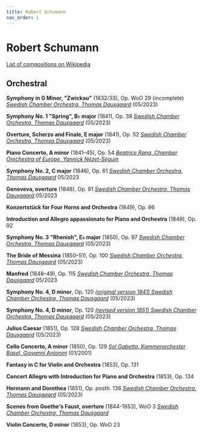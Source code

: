 ```yaml
---
title: Robert Schumann
nav_order: 1
---
```


# Robert Schumann

[List of compositions on Wikipedia](https://en.wikipedia.org/wiki/List_of_compositions_by_Robert_Schumann)

## Orchestral

**Symphony in G Minor, "Zwickau"** (1832/33), Op. WoO 29 (incomplete) [*Swedish Chamber Orchestra, Thomas Dausgaard*](http://www.tidal.com/track/341644178) (05/2023)

**Symphony No. 1 "Spring", B♭ major** (1841), Op. 38 [*Swedish Chamber Orchestra, Thomas Dausgaard*](http://www.tidal.com/track/341644172) (05/2023)

**Overture, Scherzo and Finale, E major** (1841), Op. 52 [*Swedish Chamber Orchestra, Thomas Dausgaard*](http://www.tidal.com/track/341644179) (05/2023)

**Piano Concerto, A minor** (1841–45), Op. 54 [*Beatrice Rana, Chamber Orechestra of Europe, Yannick Nézet-Séguin*](http://www.tidal.com/track/265061165)

**Symphony No. 2, C major** (1846), Op. 61 [*Swedish Chamber Orchestra, Thomas Dausgaard*](http://www.tidal.com/track/341644182) 05/2023

**Genoveva, overture** (1848), Op. 81 [*Swedish Chamber Orchestra, Thomas Dausgaard*](http://www.tidal.com/track/341644177) 05/2023 

**Konzertstück for Four Horns and Orchestra** (1849), Op. 86

**Introduction and Allegro appassionato for Piano and Orchestra** (1849), Op. 92

**Symphony No. 3 "Rhenish", E♭ major** (1850), Op. 97 [*Swedish Chamber Orchestra, Thomas Dausgaard*](http://www.tidal.com/track/341644192) (05/2023)

**The Bride of Messina** (1850–51), Op. 100 [*Swedish Chamber Orchestra, Thomas Dausgaard*](http://www.tidal.com/track/341644176) (05/2023)

**Manfred** (1848–49), Op. 115 [*Swedish Chamber Orchestra, Thomas Dausgaard*](http://www.tidal.com/track/341644197) 05/2023

**Symphony No. 4, D minor**, Op. 120 [*(original version 1841) Swedish Chamber Orchestra, Thomas Dausgaard*](http://www.tidal.com/track/341644188) (05/2023)

**Symphony No. 4, D minor**, Op. 120 [*(revised version 1851) Swedish Chamber Orchestra, Thomas Dausgaard*](http://www.tidal.com/track/341644199) (05/2023)

**Julius Caesar** (1851), Op. 128 [*Swedish Chamber Orchestra, Thomas Dausgaard*](http://www.tidal.com/track/341644187) (05/2023)

**Cello Concerto, A minor** (1850), Op. 129 [*Sol Gabetta, Kammerorchester Basel, Giovanni Antonini*](http://www.tidal.com/track/98132224) (01/2001)

**Fantasy in C for Violin and Orchestra** (1853), Op. 131

**Concert Allegro with Introduction for Piano and Orchestra** (1853), Op. 134

**Hermann and Dorothea** (1851), Op. posth. 136 [*Swedish Chamber Orchestra, Thomas Dausgaard*](http://www.tidal.com/track/341644198) (05/2023)

**Scenes from Goethe's Faust, overture** (1844-1853), WoO 3 [*Swedish Chamber Orchestra, Thomas Dausgaard*](http://www.tidal.com/track/341644186)

**Violin Concerto, D minor** (1853), Op. WoO 23
